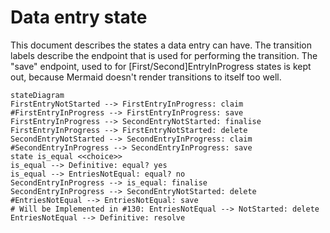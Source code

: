 # Data entry state

This document describes the states a data entry can have.
The transition labels describe the endpoint that is used for performing the transition.
The "save" endpoint, used to for [First/Second]EntryInProgress states is kept out, because Mermaid doesn't render transitions to itself too well.

```mermaid
stateDiagram
FirstEntryNotStarted --> FirstEntryInProgress: claim
#FirstEntryInProgress --> FirstEntryInProgress: save
FirstEntryInProgress --> SecondEntryNotStarted: finalise
FirstEntryInProgress --> FirstEntryNotStarted: delete
SecondEntryNotStarted --> SecondEntryInProgress: claim
#SecondEntryInProgress --> SecondEntryInProgress: save
state is_equal <<choice>>
is_equal --> Definitive: equal? yes
is_equal --> EntriesNotEqual: equal? no
SecondEntryInProgress --> is_equal: finalise
SecondEntryInProgress --> SecondEntryNotStarted: delete
#EntriesNotEqual --> EntriesNotEqual: save
# Will be Implemented in #130: EntriesNotEqual --> NotStarted: delete
EntriesNotEqual --> Definitive: resolve
```
